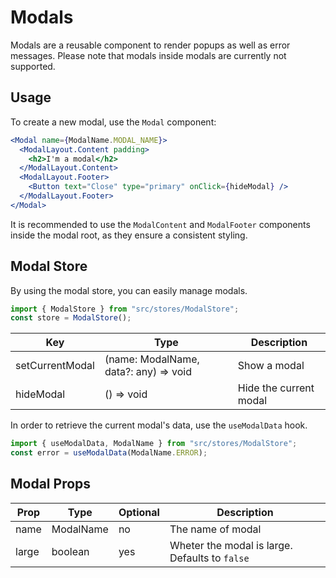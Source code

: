 # Modals

Modals are a reusable component to render popups as well as error messages.
Please note that modals inside modals are currently not supported.

## Usage

To create a new modal, use the `Modal` component:

```jsx
<Modal name={ModalName.MODAL_NAME}>
  <ModalLayout.Content padding>
    <h2>I'm a modal</h2>
  </ModalLayout.Content>
  <ModalLayout.Footer>
    <Button text="Close" type="primary" onClick={hideModal} />
  </ModalLayout.Footer>
</Modal>
```

It is recommended to use the `ModalContent` and `ModalFooter` components inside the modal root, as they ensure a consistent styling.

## Modal Store

By using the modal store, you can easily manage modals.

```js
import { ModalStore } from "src/stores/ModalStore";
const store = ModalStore();
```

| Key             | Type                                  | Description            |
| --------------- | ------------------------------------- | ---------------------- |
| setCurrentModal | (name: ModalName, data?: any) => void | Show a modal           |
| hideModal       | () => void                            | Hide the current modal |

In order to retrieve the current modal's data, use the `useModalData` hook.

```js
import { useModalData, ModalName } from "src/stores/ModalStore";
const error = useModalData(ModalName.ERROR);
```

## Modal Props

| Prop  | Type      | Optional | Description                                    |
| ----- | --------- | -------- | ---------------------------------------------- |
| name  | ModalName | no       | The name of modal                              |
| large | boolean   | yes      | Wheter the modal is large. Defaults to `false` |

